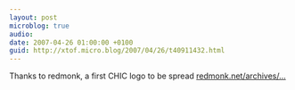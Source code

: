 ```yaml
---
layout: post
microblog: true
audio: 
date: 2007-04-26 01:00:00 +0100
guid: http://xtof.micro.blog/2007/04/26/t40911432.html
---
```

Thanks to redmonk, a first CHIC logo to be spread [redmonk.net/archives/...](http://redmonk.net/archives/2007/04/26/chic/)
